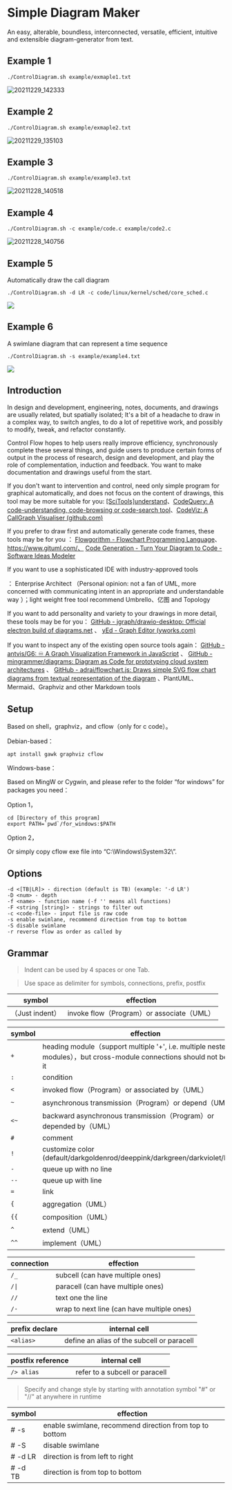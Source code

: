 # Simple Diagram Maker

An easy, alterable, boundless, interconnected, versatile, efficient, intuitive and extensible diagram-generator from text.



## Example 1

```
./ControlDiagram.sh example/exmaple1.txt
```

![20211229_142333](example/20211229_142333.svg)

## Example 2

```
./ControlDiagram.sh example/exmaple2.txt
```

![20211229_135103](example/20211229_135103.svg)

## Example 3

```
./ControlDiagram.sh example/example3.txt
```

![20211228_140518](example/20211228_140518.svg)

## Example 4

```
./ControlDiagram.sh -c example/code.c example/code2.c
```

![20211228_140756](example/20211228_140756.svg)

## Example 5

Automatically draw the call diagram

```
./ControlDiagram.sh -d LR -c code/linux/kernel/sched/core_sched.c
```

![](example/20220303_084130.svg)



## Example 6

A swimlane diagram that can represent a time sequence

```
./ControlDiagram.sh -s example/example4.txt
```

![](example/20220303_100329.svg)



## Introduction

In design and development, engineering, notes, documents, and drawings are usually related, but spatially isolated; It's a bit of a headache to draw in a complex way, to switch angles, to do a lot of repetitive work, and possibly to modify, tweak, and refactor constantly.  

 

Control Flow hopes to help users really improve efficiency, synchronously complete these several things, and guide users to produce certain forms of output in the process of research, design and development, and play the role of complementation, induction and feedback. You want to make documentation and drawings useful from the start.  

 

If you don't want to intervention and control, need only simple program for graphical automatically, and does not focus on the content of drawings, this tool may be more suitable for you: [[SciTools]understand](https://www.scitools.com/)、[CodeQuery: A code-understanding, code-browsing or code-search tool](https://github.com/ruben2020/codequery)、[CodeViz: A CallGraph Visualiser (github.com)](https://github.com/petersenna/codeviz)

 

If you prefer to draw first and automatically generate code frames, these tools may be for you  ： [Flowgorithm - Flowchart Programming Language](http://flowgorithm.org/)、https://www.gituml.com/、 [Code Generation - Turn Your Diagram to Code - Software Ideas Modeler](https://www.softwareideas.net/code-generation-diagram-to-code) 



If you want to use a sophisticated IDE with industry-approved tools

： Enterprise Architect （Personal opinion: not a fan of UML, more concerned with communicating intent in an appropriate and understandable way  ）；light weight free tool recommend Umbrello、亿图 and Topology

If you want to add personality and variety to your drawings in more detail, these tools may be for you： [GitHub - jgraph/drawio-desktop: Official electron build of diagrams.net](https://github.com/jgraph/drawio-desktop) 、 [yEd - Graph Editor (yworks.com)](https://www.yworks.com/products/yed) 

If you want to inspect any of the existing open source tools again： [GitHub - antvis/G6: ♾ A Graph Visualization Framework in JavaScript](https://github.com/antvis/G6) 、 [GitHub - mingrammer/diagrams: Diagram as Code for prototyping cloud system architectures](https://github.com/mingrammer/diagrams) 、 [GitHub - adrai/flowchart.js: Draws simple SVG flow chart diagrams from textual representation of the diagram](https://github.com/adrai/flowchart.js) 、PlantUML、Mermaid、Graphviz and other Markdown tools



## Setup

Based on shell，graphviz，and cflow（only for c code）。

Debian-based：

```
apt install gawk graphviz cflow
```



Windows-base：

Based on MingW or Cygwin, and please refer to the folder “for windows” for packages you need：

Option 1，

```
cd [Directory of this program]
export PATH=`pwd`/for_windows:$PATH
```

Option 2，

Or simply copy cflow exe file into “C:\Windows\System32\”.



## Options

```
-d <[TB|LR]> - direction (default is TB) (example: '-d LR')
-D <num> - depth
-f <name> - function name (-f '' means all functions)
-F <string [string]> - strings to filter out
-c <code-file> - input file is raw code
-s enable swimlane, recommend direction from top to bottom
-S disable swimlane
-r reverse flow as order as called by
```



## Grammar

> Indent can be used by 4 spaces or one Tab.

> Use space as delimiter for symbols, connections, prefix, postfix

| symbol                | effection                                 |
| --------------------- | ----------------------------------------- |
| <none>（Just indent） | invoke flow（Program）or associate（UML）  |

| symbol | effection                                                    |
| ------ | ------------------------------------------------------------ |
| `+`    | heading module（support multiple '+', i.e. multiple nested modules），but cross-module connections should not be under it |
| `:`    | condition                                                    |
| `<`    | invoked flow（Program）or associated by（UML）               |
| `~`    | asynchronous transmission（Program）or depend（UML）         |
| `<~`   | backward asynchronous transmission（Program）or depended by（UML） |
| `#`    | comment                                                      |
| `!`    | customize color (default/darkgoldenrod/deeppink/darkgreen/darkviolet/blue/...) |
| `-`    | queue up with no line                                        |
| `--`   | queue up with line                                           |
| `=`    | link                                                         |
| `{`    | aggregation（UML）                                           |
| `{{`   | composition（UML）                                           |
| `^`    | extend（UML）                                                |
| `^^`   | implement（UML）                                             |

| connection | effection                                  |
| ---------- | ------------------------------------------ |
| `/_`       | subcell (can have multiple ones)           |
| `/\|`       | paracell (can have multiple ones)         |
| `//`       | text one the line                          |
| `/-`       | wrap to next line (can have multiple ones) |

| prefix declare | internal cell                              |
| -------------- | ------------------------------------------ |
| `<alias>`      | define an alias of the subcell or paracell |

| postfix reference | internal cell                  |
| ----------------- | ------------------------------ |
| `/> alias`        | refer to a subcell or paracell |

> Specify and change style by starting with annotation symbol "#" or "//" at anywhere in runtime

| symbol                | effection                                 |
| --------------------- | ----------------------------------------- |
| # -s | enable swimlane, recommend direction from top to bottom |
| # -S | disable swimlane |
| # -d LR | direction is from left to right |
| # -d TB | direction is from top to bottom |
